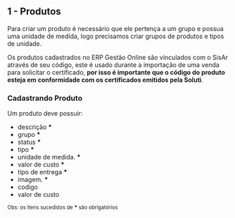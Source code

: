 ## 1 - Produtos

Para criar um produto é necessário que ele pertença a um grupo e possua uma unidade de medida, logo precisamos criar grupos de produtos e tipos de unidade.

Os produtos cadastrados no ERP Gestão Online são vinculados com o SisAr através de seu código, este é usado durante a importação de uma venda para solicitar o certificado, **por isso é importante que o código do produto esteja em conformidade com os certificados emitidos pela Soluti**.

### Cadastrando Produto

Um produto deve possuir:
  - descrição **\***
  - grupo **\***
  - status **\***
  - tipo **\***
  - unidade de medida. **\***
  - valor de custo **\***
  - tipo de entrega **\***
  - imagem. **\***
  - codigo
  - valor de custo

<sub>Obs: os itens sucedidos de **\*** são obrigatórios</sub> 
